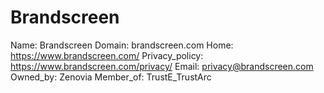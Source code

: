 
# Brandscreen

Name: Brandscreen
Domain: brandscreen.com
Home: https://www.brandscreen.com/
Privacy_policy: https://www.brandscreen.com/privacy/
Email: privacy@brandscreen.com
Owned_by: Zenovia
Member_of: TrustE_TrustArc
